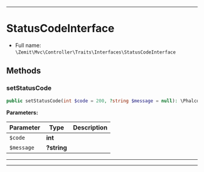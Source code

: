 ***

# StatusCodeInterface





* Full name: `\Zemit\Mvc\Controller\Traits\Interfaces\StatusCodeInterface`



## Methods


### setStatusCode



```php
public setStatusCode(int $code = 200, ?string $message = null): \Phalcon\Http\ResponseInterface
```








**Parameters:**

| Parameter | Type | Description |
|-----------|------|-------------|
| `$code` | **int** |  |
| `$message` | **?string** |  |





***


***
